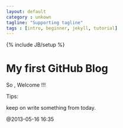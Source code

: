 ```yaml
---
layout: default
category : unkown
tagline: "Supporting tagline"
tags : [intro, beginner, jekyll, tutorial]
---
```

{% include JB/setup %}


# My first GitHub Blog

So , Welcome !!! 

 Tips:

keep on write something from today.

@2013-05-16 16:35